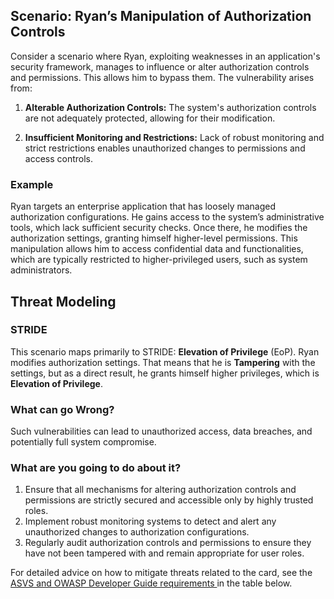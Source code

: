 ## Scenario: Ryan’s Manipulation of Authorization Controls

Consider a scenario where Ryan, exploiting weaknesses in an application's security framework, manages to influence or alter authorization controls and permissions. This allows him to bypass them. The vulnerability arises from:

1. **Alterable Authorization Controls:** The system's authorization controls are not adequately protected, allowing for their modification.

2. **Insufficient Monitoring and Restrictions:** Lack of robust monitoring and strict restrictions enables unauthorized changes to permissions and access controls.

### Example

Ryan targets an enterprise application that has loosely managed authorization configurations. He gains access to the system’s administrative tools, which lack sufficient security checks. Once there, he modifies the authorization settings, granting himself higher-level permissions. This manipulation allows him to access confidential data and functionalities, which are typically restricted to higher-privileged users, such as system administrators.

## Threat Modeling

### STRIDE

This scenario maps primarily to STRIDE: **Elevation of Privilege** (EoP).
Ryan modifies authorization settings. That means that he is **Tampering** with the settings, but as a direct result, he grants himself higher privileges, which is **Elevation of Privilege**.

### What can go Wrong?

Such vulnerabilities can lead to unauthorized access, data breaches, and potentially full system compromise.

### What are you going to do about it?

1. Ensure that all mechanisms for altering authorization controls and permissions are strictly secured and accessible only by highly trusted roles.
2. Implement robust monitoring systems to detect and alert any unauthorized changes to authorization configurations.
3. Regularly audit authorization controls and permissions to ensure they have not been tampered with and remain appropriate for user roles.

For detailed advice on how to mitigate threats related to the card, see the [ASVS and OWASP Developer Guide requirements ](#mapping 'ASVS and OWASP Developer Guide requirements [internal]') in the table below.
